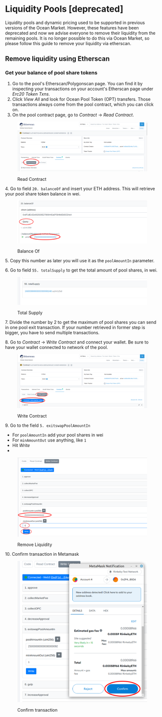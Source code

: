 # Liquidity Pools \[deprecated]

Liquidity pools and dynamic pricing used to be supported in previous versions of the Ocean Market. However, these features have been deprecated and now we advise everyone to remove their liquidity from the remaining pools. It is no longer possible to do this via Ocean Market, so please follow this guide to remove your liquidity via etherscan.

## Remove liquidity using Etherscan

### Get your balance of pool share tokens

1. Go to the pool's Etherscan/Polygonscan page. You can find it by inspecting your transactions on your account's Etherscan page under _Erc20 Token Txns_.
2. Click _View All_ and look for Ocean Pool Token (OPT) transfers. Those transactions always come from the pool contract, which you can click on.
3. On the pool contract page, go to _Contract_ -> _Read Contract_.

<figure><img src="../.gitbook/assets/liquidity/read-contract.png" alt=""><figcaption><p>Read Contract</p></figcaption></figure>

4\. Go to field `20. balanceOf` and insert your ETH address. This will retrieve your pool share token balance in wei.

<figure><img src="../.gitbook/assets/wallet/balance-of (1) (1).png" alt=""><figcaption><p>Balance Of</p></figcaption></figure>

5\. Copy this number as later you will use it as the `poolAmountIn` parameter.

6\. Go to field `55. totalSupply` to get the total amount of pool shares, in wei.

<figure><img src="../.gitbook/assets/liquidity/total-supply.png" alt=""><figcaption><p>Total Supply</p></figcaption></figure>

7\. Divide the number by 2 to get the maximum of pool shares you can send in one pool exit transaction. If your number retrieved in former step is bigger, you have to send multiple transactions.

8\. Go to _Contract_ -> _Write Contract_ and connect your wallet. Be sure to have your wallet connected to network of the pool.

<figure><img src="../.gitbook/assets/liquidity/write-contract.png" alt=""><figcaption><p>Write Contract</p></figcaption></figure>

9\. Go to the field `5. exitswapPoolAmountIn`

* For `poolAmountIn` add your pool shares in wei
* For `minAmountOut` use anything, like `1`
* Hit _Write_
*

<figure><img src="../.gitbook/assets/liquidity/remove-liquidity.png" alt=""><figcaption><p>Remove Liquidity</p></figcaption></figure>

10\. Confirm transaction in Metamask

<figure><img src="../.gitbook/assets/confirm-metamask.png" alt=""><figcaption><p>Confirm transaction</p></figcaption></figure>
